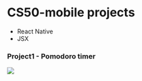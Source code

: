 # CS50-mobile projects

- React Native
- JSX

### Project1 - Pomodoro timer

![](demos/project3.gif)
